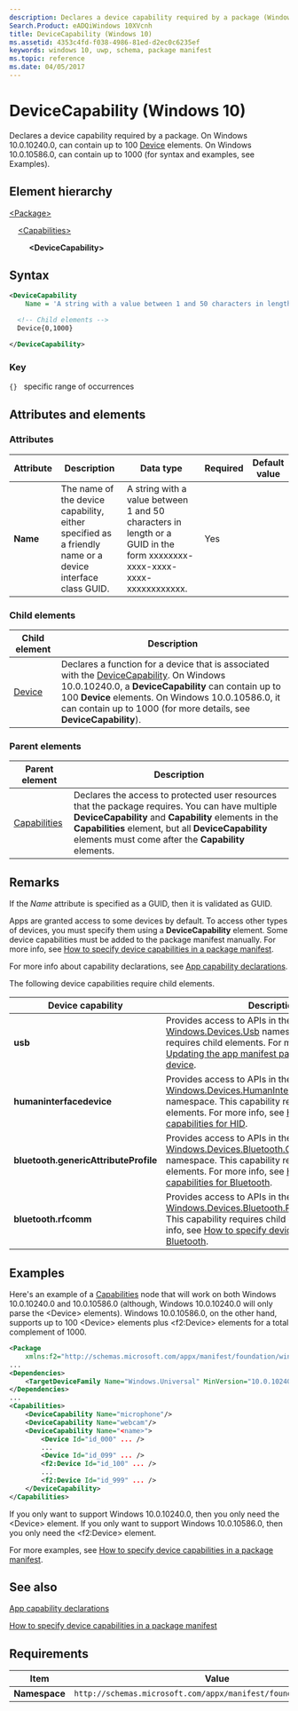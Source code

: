 ```yaml
---
description: Declares a device capability required by a package (Windows 10).
Search.Product: eADQiWindows 10XVcnh
title: DeviceCapability (Windows 10)
ms.assetid: 4353c4fd-f038-4986-81ed-d2ec0c6235ef
keywords: windows 10, uwp, schema, package manifest
ms.topic: reference
ms.date: 04/05/2017
---
```


# DeviceCapability (Windows 10)

Declares a device capability required by a package. On Windows 10.0.10240.0, can contain up to 100 [Device](element-device.md) elements. On Windows 10.0.10586.0, can contain up to 1000 (for syntax and examples, see Examples).

## Element hierarchy

[\<Package\>](element-package.md)

&nbsp;&nbsp;&nbsp;&nbsp;[\<Capabilities\>](element-capabilities.md)

&nbsp;&nbsp;&nbsp;&nbsp; &nbsp;&nbsp;&nbsp;&nbsp;**\<DeviceCapability\>**

## Syntax

```xml
<DeviceCapability
    Name = 'A string with a value between 1 and 50 characters in length or a GUID in the form xxxxxxxx-xxxx-xxxx-xxxx-xxxxxxxxxxxx.' >

  <!-- Child elements -->
  Device{0,1000}

</DeviceCapability>
```

### Key

`{}`   specific range of occurrences

## Attributes and elements

### Attributes

| Attribute | Description | Data type | Required | Default value |
|-|-|-|-|-|
| **Name** | The name of the device capability, either specified as a friendly name or a device interface class GUID. | A string with a value between 1 and 50 characters in length or a GUID in the form xxxxxxxx-xxxx-xxxx-xxxx-xxxxxxxxxxxx. | Yes |  |

### Child elements

| Child element | Description |
|-|-|
| [Device](element-device.md) | Declares a function for a device that is associated with the [DeviceCapability](element-devicecapability.md). On Windows 10.0.10240.0, a **DeviceCapability** can contain up to 100 **Device** elements. On Windows 10.0.10586.0, it can contain up to 1000 (for more details, see **DeviceCapability**). |

### Parent elements

| Parent element | Description |
|-|-|
| [Capabilities](element-capabilities.md) | Declares the access to protected user resources that the package requires. You can have multiple **DeviceCapability** and **Capability** elements in the **Capabilities** element, but all **DeviceCapability** elements must come after the **Capability** elements. |

## Remarks

If the *Name* attribute is specified as a GUID, then it is validated as GUID.

Apps are granted access to some devices by default. To access other types of devices, you must specify them using a **DeviceCapability** element. Some device capabilities must be added to the package manifest manually. For more info, see [How to specify device capabilities in a package manifest](../how-to-specify-device-capabilities-in-a-package-manifest.md).

For more info about capability declarations, see [App capability declarations](/previous-versions/windows/apps/hh464936(v=win.10)).

The following device capabilities require child elements.

| Device capability | Description |
|-|-|
| **usb** | Provides access to APIs in the [Windows.Devices.Usb](/uwp/api/Windows.Devices.Usb) namespace. This capability requires child elements. For more info, see [Updating the app manifest package for a USB device](/windows-hardware/drivers/usbcon/). |
| **humaninterfacedevice** | Provides access to APIs in the [Windows.Devices.HumanInterfaceDevice](/uwp/api/Windows.Devices.HumanInterfaceDevice) namespace. This capability requires child elements. For more info, see [How to specify device capabilities for HID](../how-to-specify-device-capabilities-for-hid.md). |
| **bluetooth.genericAttributeProfile** | Provides access to APIs in the [Windows.Devices.Bluetooth.GenericAttributeProfile](/uwp/api/Windows.Devices.Bluetooth.GenericAttributeProfile) namespace. This capability requires child elements. For more info, see [How to specify device capabilities for Bluetooth](../how-to-specify-device-capabilities-for-bluetooth.md). |
| **bluetooth.rfcomm** | Provides access to APIs in the [Windows.Devices.Bluetooth.Rfcomm](/uwp/api/Windows.Devices.Bluetooth.Rfcomm) namespace. This capability requires child elements. For more info, see [How to specify device capabilities for Bluetooth](../how-to-specify-device-capabilities-for-bluetooth.md). |

## Examples

Here's an example of a [Capabilities](element-capabilities.md) node that will work on both Windows 10.0.10240.0 and 10.0.10586.0 (although, Windows 10.0.10240.0 will only parse the \<Device\> elements). Windows 10.0.10586.0, on the other hand, supports up to 100 \<Device\> elements plus \<f2:Device\> elements for a total complement of 1000.

```xml
<Package
    xmlns:f2="http://schemas.microsoft.com/appx/manifest/foundation/windows10/2">
...
<Dependencies>
    <TargetDeviceFamily Name="Windows.Universal" MinVersion="10.0.10240.0" MaxVersionTested="10.0.10586.0"/>
</Dependencies>
...
<Capabilities>
    <DeviceCapability Name="microphone"/>
    <DeviceCapability Name="webcam"/>
    <DeviceCapability Name="<name>">
        <Device Id="id_000" ... />
        ...
        <Device Id="id_099" ... />
        <f2:Device Id="id_100" ... />
        ...
        <f2:Device Id="id_999" ... />
    </DeviceCapability>
</Capabilities>
```

If you only want to support Windows 10.0.10240.0, then you only need the \<Device\> element. If you only want to support Windows 10.0.10586.0, then you only need the \<f2:Device\> element.

For more examples, see [How to specify device capabilities in a package manifest](../how-to-specify-device-capabilities-in-a-package-manifest.md).

## See also

[App capability declarations](/previous-versions/windows/apps/hh464936(v=win.10))

[How to specify device capabilities in a package manifest](../how-to-specify-device-capabilities-in-a-package-manifest.md)

## Requirements

| Item  | Value  |
|--|--|
| **Namespace** | `http://schemas.microsoft.com/appx/manifest/foundation/windows10` |
